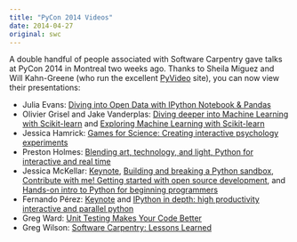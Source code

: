 ```yaml
---
title: "PyCon 2014 Videos"
date: 2014-04-27
original: swc
---
```


A double handful of people associated with Software Carpentry
gave talks at PyCon 2014 in Montreal two weeks ago.
Thanks to Sheila Miguez and Will Kahn-Greene
(who run the excellent <a href="http://pyvideo.org">PyVideo</a> site),
you can now view their presentations:

- Julia Evans: <a href="http://pyvideo.org/video/2657/diving-into-open-data-with-ipython-notebook-pan-0">Diving into Open Data with IPython Notebook &amp; Pandas</a>
- Olivier Grisel and Jake Vanderplas: <a href="http://pyvideo.org/video/2614/diving-deeper-into-machine-learning-with-scikit-l">Diving deeper into Machine Learning with Scikit-learn</a> and <a href="http://pyvideo.org/video/2561/exploring-machine-learning-with-scikit-learn">Exploring Machine Learning with Scikit-learn</a>
- Jessica Hamrick: <a href="http://pyvideo.org/video/2655/games-for-science-creating-interactive-psycholog">Games for Science: Creating interactive psychology experiments</a>
- Preston Holmes: <a href="http://pyvideo.org/video/2619/blending-art-technology-and-light-python-for-i">Blending art, technology, and light, Python for interactive and real time</a>
- Jessica McKellar: <a href="http://pyvideo.org/video/2684/keynote-jessica-mckellar">Keynote</a>, <a href="http://pyvideo.org/video/2585/building-and-breaking-a-python-sandbox">Building and breaking a Python sandbox</a>, <a href="http://pyvideo.org/video/2586/contribute-with-me-getting-started-with-open-sou-0">Contribute with me! Getting started with open source development</a>, and <a href="http://pyvideo.org/video/2559/hands-on-intro-to-python-for-beginning-programmer">Hands-on intro to Python for beginning programmers</a>
- Fernando Pérez: <a href="http://pyvideo.org/video/2683/keynote-fernando-perez">Keynote</a> and <a href="http://pyvideo.org/video/2577/ipython-in-depth-high-productivity-interactive-a-1">IPython in depth: high productivity interactive and parallel python</a>
- Greg Ward: <a href="http://pyvideo.org/video/2648/unit-testing-makes-your-code-better">Unit Testing Makes Your Code Better</a>
- Greg Wilson: <a href="http://pyvideo.org/video/2649/software-carpentry-lessons-learned">Software Carpentry: Lessons Learned</a>
